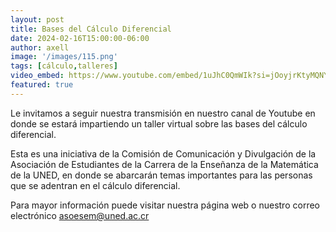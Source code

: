 ```yaml
---
layout: post
title: Bases del Cálculo Diferencial
date: 2024-02-16T15:00:00-06:00
author: axell
image: '/images/115.png'
tags: [cálculo,talleres]
video_embed: https://www.youtube.com/embed/1uJhC0QmWIk?si=jOoyjrKtyMQNYt30
featured: true
---
```


Le invitamos a seguir nuestra transmisión en nuestro canal de Youtube en donde se estará impartiendo un taller virtual sobre las bases del cálculo diferencial. 

Esta es una iniciativa de la Comisión de Comunicación y Divulgación de la Asociación de Estudiantes de la Carrera de la Enseñanza de la Matemática de la UNED, en donde se abarcarán temas importantes para las personas que se adentran en el cálculo diferencial. 

Para mayor información puede visitar nuestra página web o nuestro correo electrónico asoesem@uned.ac.cr
